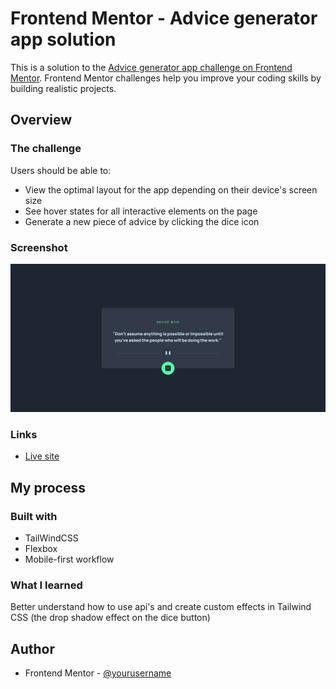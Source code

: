 # Frontend Mentor - Advice generator app solution

This is a solution to the [Advice generator app challenge on Frontend Mentor](https://www.frontendmentor.io/challenges/advice-generator-app-QdUG-13db). Frontend Mentor challenges help you improve your coding skills by building realistic projects.

## Overview

### The challenge

Users should be able to:

- View the optimal layout for the app depending on their device's screen size
- See hover states for all interactive elements on the page
- Generate a new piece of advice by clicking the dice icon

### Screenshot

![](./screenshot.png)

### Links

- [Live site](https://matheu46.github.io/advice-generator-app-main/)

## My process

### Built with

- TailWindCSS
- Flexbox
- Mobile-first workflow

### What I learned

Better understand how to use api's and create custom effects in Tailwind CSS (the drop shadow effect on the dice button)

## Author

- Frontend Mentor - [@yourusername](https://www.frontendmentor.io/profile/Matheu46)
